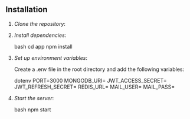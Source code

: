 
## Installation

1. *Clone the repository*:

2. *Install dependencies*:

    bash
    cd app
    npm install
    

3. *Set up environment variables*:

    Create a .env file in the root directory and add the following variables:

    dotenv
    PORT=3000
    MONGODB_URI=<Your MongoDB URI>
    JWT_ACCESS_SECRET=<Your JWT secret key>
    JWT_REFRESH_SECRET=<Your JWT refresh key>
    REDIS_URL=<Your Redis URL>
    MAIL_USER=<Your MAIL_USER>
    MAIL_PASS=<Your MAIL_PASS>


    

4. *Start the server*:

    bash
    npm start
    
